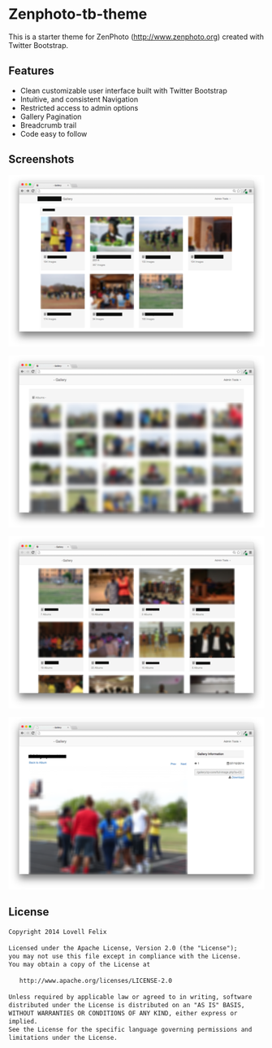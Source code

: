 
Zenphoto-tb-theme
============

This is a starter theme for ZenPhoto (http://www.zenphoto.org) created with Twitter Bootstrap.

Features
-----------

- Clean customizable user interface built with Twitter Bootstrap
- Intuitive, and consistent Navigation
- Restricted access to admin options
- Gallery Pagination
- Breadcrumb trail
- Code easy to follow

Screenshots
-----------

![Gallery Home](https://raw.githubusercontent.com/lovellfelix/zenphoto-tb-theme/master/theme.png)

![List Albums](https://raw.githubusercontent.com/lovellfelix/zenphoto-tb-theme/master/theme_album.png)

![Gallery View](https://raw.githubusercontent.com/lovellfelix/zenphoto-tb-theme/master/theme_gallery.png)

![Image Page](https://raw.githubusercontent.com/lovellfelix/zenphoto-tb-theme/master/theme_image.png)


License
-------

    Copyright 2014 Lovell Felix

    Licensed under the Apache License, Version 2.0 (the "License");
    you may not use this file except in compliance with the License.
    You may obtain a copy of the License at

       http://www.apache.org/licenses/LICENSE-2.0

    Unless required by applicable law or agreed to in writing, software
    distributed under the License is distributed on an "AS IS" BASIS,
    WITHOUT WARRANTIES OR CONDITIONS OF ANY KIND, either express or implied.
    See the License for the specific language governing permissions and
    limitations under the License.
